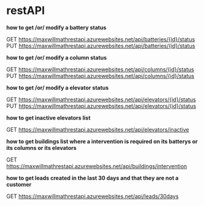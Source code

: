 # restAPI


**how to get /or/ modify a battery status**

GET https://maxwillmathrestapi.azurewebsites.net/api/batteries/{id}/status
PUT https://maxwillmathrestapi.azurewebsites.net/api/batteries/{id}/status

**how to get /or/ modify a column status**

GET https://maxwillmathrestapi.azurewebsites.net/api/columns/{id}/status
PUT https://maxwillmathrestapi.azurewebsites.net/api/columns/{id}/status


**how to get /or/ modify a elevator status**

GET https://maxwillmathrestapi.azurewebsites.net/api/elevators/{id}/status
PUT https://maxwillmathrestapi.azurewebsites.net/api/elevators/{id}/status


**how to get inactive elevators list**

GET https://maxwillmathrestapi.azurewebsites.net/api/elevators/inactive


**how to get buildings list where a intervention is required on its batterys or its columns or its elevators**

GET https://maxwillmathrestapi.azurewebsites.net/api/buildings/intervention

**how to get leads created in the last 30 days and that they are not a customer**

GET https://maxwillmathrestapi.azurewebsites.net/api/leads/30days
